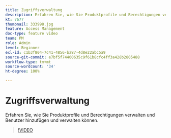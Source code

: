 ```yaml
---
title: Zugriffsverwaltung
description: Erfahren Sie, wie Sie Produktprofile und Berechtigungen verwalten und Benutzer hinzufügen und verwalten können.
kt: 7677
thumbnail: 333998.jpg
feature: Access Management
doc-type: feature video
team: PM
role: Admin
level: Beginner
exl-id: c1b3f804-7c41-4856-ba87-4d8e22abc5a9
source-git-commit: e7bf5f74400635c9f61b8cfc4ff3a428b2805488
workflow-type: tm+mt
source-wordcount: '34'
ht-degree: 100%

---
```


# Zugriffsverwaltung 

Erfahren Sie, wie Sie Produktprofile und Berechtigungen verwalten und Benutzer hinzufügen und verwalten können.

>[!VIDEO](https://video.tv.adobe.com/v/333998?quality=12&learn=on)
